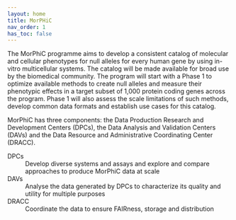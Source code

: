 ```yaml
---
layout: home
title: MorPHiC
nav_order: 1
has_toc: false
---
```

<script src="https://kit.fontawesome.com/fc66878563.js" crossorigin="anonymous"></script>

The MorPhiC programme aims to develop a consistent catalog of molecular and cellular phenotypes for null alleles for 
every human gene by using in-vitro multicellular systems. The catalog will be made available for broad use by the 
biomedical community. The program will start with a Phase 1 to optimize available methods to create null alleles and 
measure their phenotypic effects in a target subset of 1,000 protein coding genes across the program. Phase 1 will 
also assess the scale limitations of such methods, develop common data formats and establish use cases for this catalog.

MorPhiC has three components: the Data Production Research and Development Centers (DPCs), the
Data Analysis and Validation Centers (DAVs) and the Data Resource and Administrative Coordinating Center (DRACC).
<dl>
  <dt>DPCs</dt>
  <dd>Develop diverse systems and assays and explore and compare approaches to produce MorPhiC data at scale</dd>
  <dt>DAVs</dt>
  <dd>Analyse the data generated by DPCs to characterize its quality and utility for multiple purposes</dd>
  <dt>DRACC</dt>
  <dd>Coordinate the data to ensure FAIRness, storage and distribution</dd>
</dl>

